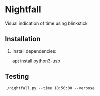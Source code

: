 # Nightfall

Visual indication of time using blinkstick

## Installation

1. Install dependencies:

    apt install python3-usb

## Testing

`./nightfall.py --time 18:50:00 --verbose`